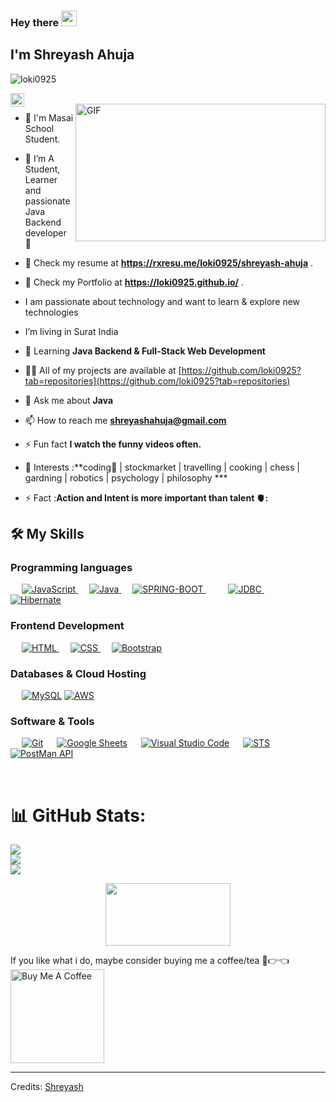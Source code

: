 ### Hey there <img src="https://media.giphy.com/media/hvRJCLFzcasrR4ia7z/giphy.gif" width="25px">
## I'm Shreyash Ahuja
<p align="left"> <img src="https://komarev.com/ghpvc/?username=loki0925&label=Profile%20views&color=0e75b6&style=flat" alt="loki0925" /> </p>
<a href="https://www.linkedin.com/in/shreyash-ahuja-80685b1a9">
  <img align="left" alt="Shreyash's LinkedIN" width="22px" src="https://raw.githubusercontent.com/peterthehan/peterthehan/master/assets/linkedin.svg" />
</a>
<br />

 <img align="right" alt="GIF" src="https://github.com/abhisheknaiidu/abhisheknaiidu/blob/master/code.gif?raw=true" width="400" height="220" />
 
 - 🔭 I'm Masai School Student.
 
 - 🔭 I’m  A Student, Learner and passionate Java Backend developer 🚀
 
 - 🔭 Check my resume at **https://rxresu.me/loki0925/shreyash-ahuja** .
 
  - 🔭 Check my Portfolio  at **https://loki0925.github.io/** .

 - I am passionate about technology and want to learn & explore new technologies

 - I’m living  in Surat India 

- 🌱 Learning **Java Backend & Full-Stack Web Development**

- 👨‍💻 All of my projects are available at [https://github.com/loki0925?tab=repositories](https://github.com/loki0925?tab=repositories)

- 💬 Ask me about **Java**

- 📫 How to reach me **shreyashahuja@gmail.com**

- ⚡ Fun fact **I watch the funny videos often.**

- 🎯 Interests :**coding📕 | stockmarket  | travelling | cooking | chess | gardning | robotics | psychology | philosophy ***

- ⚡ Fact :**Action and Intent is more important than talent 🫀:**
 
## 🛠️ My Skills

###  Programming languages

<p align="left"> 
  &emsp;
  <a href="https://developer.mozilla.org/en-US/docs/Web/JavaScript" target="_blank"> 
     <img alt="JavaScript" src="https://img.shields.io/badge/JavaScript%20-%23F7DF1E.svg?logo=javascript&logoColor=black">
   </a>
  &emsp;
  <a href="https://www.java.com" target="_blank"> 
    <img alt="Java" src="https://img.shields.io/badge/Java-%23007396.svg?logo=java&logoColor=white">
  </a>
  &emsp;
  <a href="https://spring.io/projects/spring-boot">
    <img alt="SPRING-BOOT" src="https://img.shields.io/badge/SPRING-BOOT-%23777BB4.svg?logo=springboot&logoColor=white"/>
  </a>
   &emsp;
  &emsp;
  <a href="https://developer.mozilla.org/en-US/docs/Web/JavaScript" target="_blank"> 
     <img alt="JDBC" src="https://img.shields.io/badge/JDBC%20-%23F7DF1E.svg?logo=javascript&logoColor=black">
   </a>
    &emsp;
  <a href="https://www.java.com" target="_blank"> 
    <img alt="Hibernate" src="https://img.shields.io/badge/Hibernate-%23007396.svg?logo=java&logoColor=white">
  </a>
</p>

###  Frontend Development
<p align="left"> 
  &emsp; 
  <a href="https://www.w3.org/html/" target="_blank"> 
   <img alt="HTML" src="https://img.shields.io/badge/HTML5%20-%23E34F26.svg?logo=html5&logoColor=white">
  </a>   
  &emsp;
  <a href="https://www.w3schools.com/css/" target="_blank">
    <img alt="CSS" src="https://img.shields.io/badge/CSS%20-%231572B6.svg?logo=css3&logoColor=white">
  </a> 
   &emsp;
  <a href="https://getbootstrap.com" target="_blank"> 
    <img alt="Bootstrap" src="https://img.shields.io/badge/Bootstrap-%23563D7C.svg?style=flat&logo=bootstrap&logoColor=white"/>
  </a>
</p>

###  Databases & Cloud Hosting
<p align="left">
  &emsp;
    <a href="https://www.mysql.com/"><img alt="MySQL" src="https://img.shields.io/badge/MySQL-%2300f.svg?style=flat&llogo=mysql&logoColor=white"></a>
    <a href="https://aws.amazon.com/"><img alt="AWS" src="https://img.shields.io/badge/AWS-%2300f.svg?style=flat&llogo=mysql&logoColor=white"></a>
 </p>
 
 ###  Software & Tools
 
<p>
 
  &emsp;
    <a href="#"><img alt="Git" src="https://img.shields.io/badge/Git%20-%23F05033.svg?logo=git&logoColor=white"></a>
  &emsp;
    <a href="#"><img alt="Google Sheets" src="https://img.shields.io/badge/Google%20Sheets%20-%2334A853.svg?logo=google%20sheets&logoColor=white"></a>
  &emsp;
    <a href="#"><img alt="Visual Studio Code" src="https://img.shields.io/badge/Visual%20Studio%20Code-0078d7.svg?logo=visual-studio-code&logoColor=white"></a>
  &emsp;
   <a href="#"><img alt="STS" src="https://img.shields.io/badge/STS%20-%23F05033.svg?logo=git&logoColor=white"></a>
  &emsp;
  <a href="#"><img alt="PostMan API" src="https://img.shields.io/badge/PostMan%20API%20-%2334A853.svg?logo=google%20sheets&logoColor=white"></a>
  &emsp;
</p>

<br/>

# 📊 GitHub Stats:

![](https://github-readme-stats.vercel.app/api?username=loki0925&theme=dark&hide_border=false&include_all_commits=true&count_private=true)<br/>
![](https://github-readme-streak-stats.herokuapp.com/?user=loki0925&theme=dark&hide_border=false)<br/>
![](https://github-readme-stats.vercel.app/api/top-langs/?username=loki0925&theme=dark&hide_border=false&include_all_commits=true&count_private=true&layout=compact)

<p align="center">
  <img width="200" height="100" src="https://math.sun.ac.za/prodinger/thanks.gif">
</p>
If you like what i do, maybe consider buying me a coffee/tea 🥺👉👈
<a href="https://www.buymeacoffee.com/abhisheknaiidu" target="_blank"><img src="https://cdn.buymeacoffee.com/buttons/v2/default-red.png" alt="Buy Me A Coffee" width="150" ></a>

---------
Credits: [Shreyash](https://github.com/loki0925)
